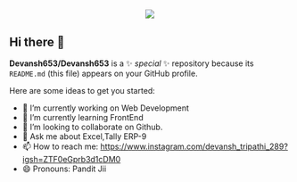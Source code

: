 <h1 align="center">
  <a href="https://git.io/typing-svg">
    <img src="https://readme-typing-svg.herokuapp.com/?lines=Greetings,Programmers!👋;I'm+Devansh+Tripathi...;This+is+my+profile!&center=true&size=30">
  </a>
</h1>

## Hi there 👋

**Devansh653/Devansh653** is a ✨ _special_ ✨ repository because its `README.md` (this file) appears on your GitHub profile.

Here are some ideas to get you started:

- 🔭 I’m currently working on Web Development
- 🌱 I’m currently learning FrontEnd
- 👯 I’m looking to collaborate on Github.
- 💬 Ask me about Excel,Tally ERP-9
- 📫 How to reach me: https://www.instagram.com/devansh_tripathi_289?igsh=ZTF0eGprb3d1cDM0
- 😄 Pronouns: Pandit Jii

